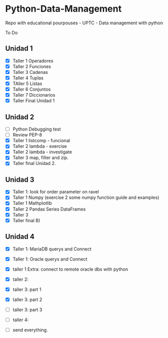 # Python-Data-Management

Repo with educational pourpouses - UPTC - Data management with python

To Do

Unidad 1
-----------------------------------

 - [x] Taller 1 Operadores
 - [x] Taller 2 Funciones
 - [x] Taller 3 Cadenas
 - [x] Taller 4 Tuplas
 - [x] TAller 5 Listas
 - [x] Taller 6 Conjuntos
 - [x] Taller 7 Diccionarios
 - [x] Taller Final Unidad 1

Unidad 2
-----------------------------------
 - [ ] Python Debugging test
 - [ ] Review PEP-8 
 - [x] Taller 1 listcomp - funcional
 - [x] Taller 2 lambda - exercise
 - [x] Taller 2 lambda - investigate
 - [x] Taller 3 map, filter and zip.
 - [x] Taller final Unidad 2.
 
 Unidad 3
 -----------------------------------
 - [x] Taller 1: look for order parameter on ravel
 - [x] Taller 1 Numpy (exercise 2 some numpy function guide and examples)
 - [x] Taller 1 Mathplotlib
 - [x] Taller 2 Pandas Series DataFrames
 - [x] Taller 3
 - [x] Taller final B)
 
 Unidad 4
 -----------------------------------
 - [x] Taller 1: MariaDB querys and Connect
 - [x] Taller 1: Oracle querys and Connect
 - [x] taller 1 Extra: connect to remote oracle dbs with python
 - [x] taller 2: 
 - [x] taller 3: part 1
 - [x] taller 3: part 2
 - [ ] taller 3: part 3
 - [ ] taller 4:
 - [ ] send everything.

 















